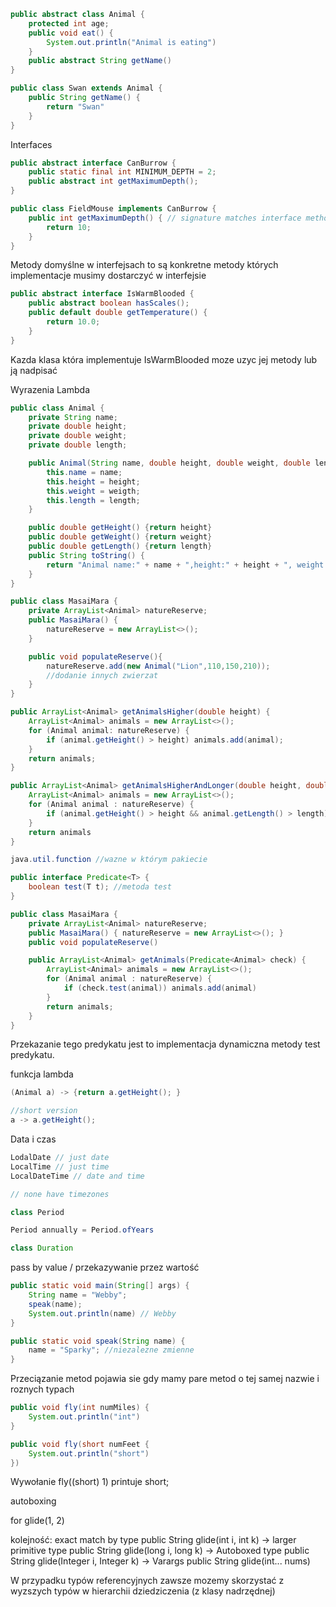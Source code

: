 ```java
public abstract class Animal {
    protected int age;
    public void eat() {
        System.out.println("Animal is eating")
    }
    public abstract String getName()
}

public class Swan extends Animal {
    public String getName() {
        return "Swan"
    }
}
```

Interfaces

```java
public abstract interface CanBurrow {
    public static final int MINIMUM_DEPTH = 2;
    public abstract int getMaximumDepth();
}
```

```java
public class FieldMouse implements CanBurrow {
    public int getMaximumDepth() { // signature matches interface method
        return 10;
    }
}
```

Metody domyślne w interfejsach to są konkretne metody których implementacje musimy dostarczyć w interfejsie

```java
public abstract interface IsWarmBlooded {
    public abstract boolean hasScales();
    public default double getTemperature() {
        return 10.0;
    }
}
```

Kazda klasa która implementuje IsWarmBlooded moze uzyc jej metody lub ją nadpisać

Wyrazenia Lambda

```java
public class Animal {
    private String name;
    private double height;
    private double weight;
    private double length;

    public Animal(String name, double height, double weight, double length) {
        this.name = name;
        this.height = height;
        this.weight = weigth;
        this.length = length;
    }

    public double getHeight() {return height}
    public double getWeight() {return weight}
    public double getLength() {return length}
    public String toString() {
        return "Animal name:" + name + ",height:" + height + ", weight:" + weight + ", length:" + length;
    }
}
```

```java
public class MasaiMara {
    private ArrayList<Animal> natureReserve;
    public MasaiMara() {
        natureReserve = new ArrayList<>();
    }

    public void populateReserve(){
        natureReserve.add(new Animal("Lion",110,150,210));
        //dodanie innych zwierzat
    }
}
```

```java
public ArrayList<Animal> getAnimalsHigher(double height) {
    ArrayList<Animal> animals = new ArrayList<>();
    for (Animal animal: natureReserve) {
        if (animal.getHeight() > height) animals.add(animal);
    }
    return animals;
}

public ArrayList<Animal> getAnimalsHigherAndLonger(double height, double length) {
    ArrayList<Animal> animals = new ArrayList<>();
    for (Animal animal : natureReserve) {
        if (animal.getHeight() > height && animal.getLength() > length) animals.add(animal)
    }
    return animals
}
```

```java
java.util.function //wazne w którym pakiecie

public interface Predicate<T> {
    boolean test(T t); //metoda test
}
```

```java
public class MasaiMara {
    private ArrayList<Animal> natureReserve;
    public MasaiMara() { natureReserve = new ArrayList<>(); }
    public void populateReserve()

    public ArrayList<Animal> getAnimals(Predicate<Animal> check) {
        ArrayList<Animal> animals = new ArrayList<>();
        for (Animal animal : natureReserve) {
            if (check.test(animal)) animals.add(animal)
        }
        return animals;
    }
}
```

Przekazanie tego predykatu jest to implementacja dynamiczna metody test predykatu.

funkcja lambda

```java
(Animal a) -> {return a.getHeight(); }

//short version
a -> a.getHeight();
```

Data i czas

```java
LodalDate // just date
LocalTime // just time
LocalDateTime // date and time

// none have timezones

class Period

Period annually = Period.ofYears

class Duration
```

pass by value / przekazywanie przez wartość

```java
public static void main(String[] args) {
    String name = "Webby";
    speak(name);
    System.out.println(name) // Webby
}

public static void speak(String name) {
    name = "Sparky"; //niezalezne zmienne
}
```

Przeciązanie metod pojawia sie gdy mamy pare metod o tej samej nazwie i roznych typach

```java
public void fly(int numMiles) {
    System.out.println("int")
}

public void fly(short numFeet {
    System.out.println("short")
})
```

Wywołanie fly((short) 1) printuje short;

autoboxing

for glide(1, 2)

kolejność:
exact match by type public String glide(int i, int k) ->
larger primitive type public String glide(long i, long k) ->
Autoboxed type public String glide(Integer i, Integer k) ->
Varargs public String glide(int... nums)

W przypadku typów referencyjnych zawsze mozemy skorzystać z wyzszych typów w hierarchii dziedziczenia (z klasy nadrzędnej)
